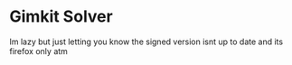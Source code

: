 # Gimkit Solver

Im lazy but just letting you know the signed version isnt up to date and its firefox only atm

